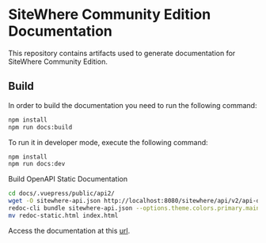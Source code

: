 # SiteWhere Community Edition Documentation

This repository contains artifacts used to generate documentation for SiteWhere Community Edition.

## Build

In order to build the documentation you need to run the following command:

```bash
npm install
npm run docs:build
```

To run it in developer mode, execute the following command:

```bash
npm install
npm run docs:dev
```

Build OpenAPI Static Documentation

```bash
cd docs/.vuepress/public/api2/
wget -O sitewhere-api.json http://localhost:8080/sitewhere/api/v2/api-docs
redoc-cli bundle sitewhere-api.json --options.theme.colors.primary.main=#dc0000 -t sitewhere-docs.hbs
mv redoc-static.html index.html
```

Access the documentation at this [url](http://localhost:8080/).

